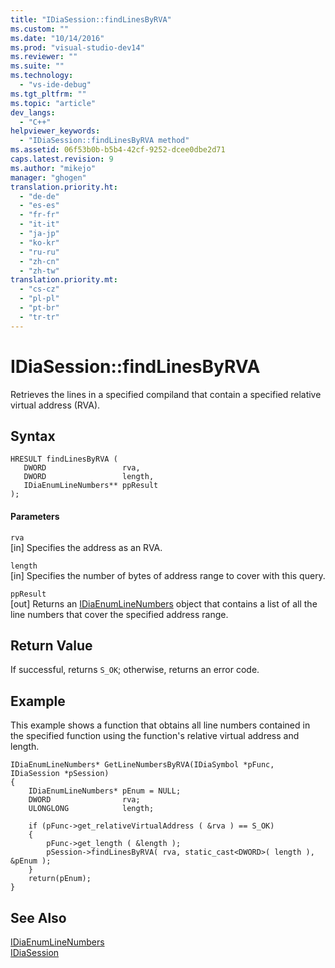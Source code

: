 ```yaml
---
title: "IDiaSession::findLinesByRVA"
ms.custom: ""
ms.date: "10/14/2016"
ms.prod: "visual-studio-dev14"
ms.reviewer: ""
ms.suite: ""
ms.technology: 
  - "vs-ide-debug"
ms.tgt_pltfrm: ""
ms.topic: "article"
dev_langs: 
  - "C++"
helpviewer_keywords: 
  - "IDiaSession::findLinesByRVA method"
ms.assetid: 06f53b0b-b5b4-42cf-9252-dcee0dbe2d71
caps.latest.revision: 9
ms.author: "mikejo"
manager: "ghogen"
translation.priority.ht: 
  - "de-de"
  - "es-es"
  - "fr-fr"
  - "it-it"
  - "ja-jp"
  - "ko-kr"
  - "ru-ru"
  - "zh-cn"
  - "zh-tw"
translation.priority.mt: 
  - "cs-cz"
  - "pl-pl"
  - "pt-br"
  - "tr-tr"
---
```

# IDiaSession::findLinesByRVA
Retrieves the lines in a specified compiland that contain a specified relative virtual address (RVA).  
  
## Syntax  
  
```cpp#  
HRESULT findLinesByRVA (   
   DWORD                 rva,  
   DWORD                 length,  
   IDiaEnumLineNumbers** ppResult  
);  
```  
  
#### Parameters  
 `rva`  
 [in] Specifies the address as an RVA.  
  
 `length`  
 [in] Specifies the number of bytes of address range to cover with this query.  
  
 `ppResult`  
 [out] Returns an [IDiaEnumLineNumbers](../debugger/idiaenumlinenumbers.md) object that contains a list of all the line numbers that cover the specified address range.  
  
## Return Value  
 If successful, returns `S_OK`; otherwise, returns an error code.  
  
## Example  
 This example shows a function that obtains all line numbers contained in the specified function using the function's relative virtual address and length.  
  
```cpp#  
IDiaEnumLineNumbers* GetLineNumbersByRVA(IDiaSymbol *pFunc, IDiaSession *pSession)  
{  
    IDiaEnumLineNumbers* pEnum = NULL;  
    DWORD                rva;  
    ULONGLONG            length;  
  
    if (pFunc->get_relativeVirtualAddress ( &rva ) == S_OK)  
    {  
        pFunc->get_length ( &length );  
        pSession->findLinesByRVA( rva, static_cast<DWORD>( length ), &pEnum );  
    }  
    return(pEnum);  
}  
```  
  
## See Also  
 [IDiaEnumLineNumbers](../debugger/idiaenumlinenumbers.md)   
 [IDiaSession](../debugger/idiasession.md)